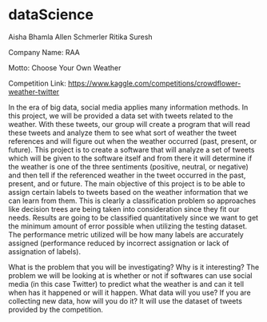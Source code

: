 # dataScience

Aisha Bhamla
Allen Schmerler
Ritika Suresh

Company Name: RAA

Motto: Choose Your Own Weather

Competition Link: https://www.kaggle.com/competitions/crowdflower-weather-twitter

In the era of big data, social media applies many information methods. In this project, we will be provided a data set with tweets related to the weather. With these tweets, our group will create a program that will read these tweets and analyze them to see what sort of weather the tweet references and will figure out when the weather occurred (past, present, or future). This project is to create a software that will analyze a set of tweets which will be given to the software itself and from there it will determine if the weather is one of the three sentiments (positive, neutral, or negative) and then tell if the referenced weather in the tweet occurred in the past, present, and or future. The main objective of this project is to be able to assign certain labels to tweets based on the weather information that we can learn from them. This is clearly a classification problem so approaches like decision trees are being taken into consideration since they fit our needs. Results are going to be classified quantitatively since we want to get the minimum amount of error possible when utilizing the testing dataset. The performance metric utilized will be how many labels are accurately assigned (performance reduced by incorrect assignation or lack of assignation of labels).
 
What is the problem that you will be investigating? Why is it interesting? 
  The problem we will be looking at is whether or not if softwares can use social media (in this case Twitter) to predict what the weather is and can it tell when has it happened or will it happen.
What data will you use? If you are collecting new data, how will you do it? 
  It will use the dataset of tweets provided by the competition.
